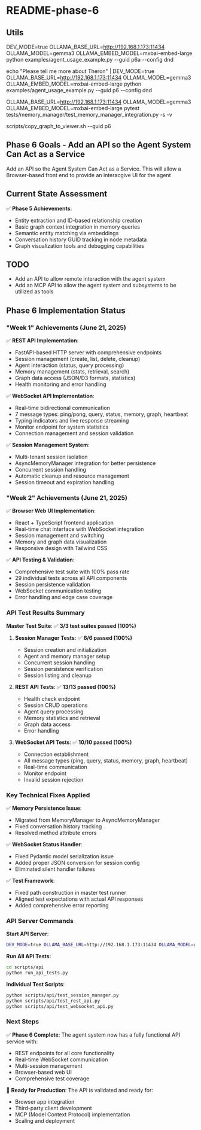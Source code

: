# README-phase-6

## Utils


DEV_MODE=true OLLAMA_BASE_URL=http://192.168.1.173:11434 OLLAMA_MODEL=gemma3 OLLAMA_EMBED_MODEL=mxbai-embed-large python examples/agent_usage_example.py --guid p6a --config dnd 

echo "Please tell me more about Theron" | DEV_MODE=true OLLAMA_BASE_URL=http://192.168.1.173:11434 OLLAMA_MODEL=gemma3 OLLAMA_EMBED_MODEL=mxbai-embed-large python examples/agent_usage_example.py --guid p6 --config dnd 

OLLAMA_BASE_URL=http://192.168.1.173:11434 OLLAMA_MODEL=gemma3 OLLAMA_EMBED_MODEL=mxbai-embed-large pytest tests/memory_manager/test_memory_manager_integration.py -s -v

scripts/copy_graph_to_viewer.sh --guid p6

## Phase 6 Goals - Add an API so the Agent System Can Act as a Service

Add an API so the Agent System Can Act as a Service. This will allow a Browser-based front end to provide an interacgive UI for the agent

## Current State Assessment

✅ **Phase 5 Achievements**:
- Entity extraction and ID-based relationship creation
- Basic graph context integration in memory queries  
- Semantic entity matching via embeddings
- Conversation history GUID tracking in node metadata
- Graph visualization tools and debugging capabilities

## TODO

- Add an API to allow remote interaction with the agent system
- Add an MCP API to allow the agent system and subsystems to be utilized as tools

## Phase 6 Implementation Status

### "Week 1" Achievements (June 21, 2025)

✅ **REST API Implementation**:
- FastAPI-based HTTP server with comprehensive endpoints
- Session management (create, list, delete, cleanup)
- Agent interaction (status, query processing)
- Memory management (stats, retrieval, search)
- Graph data access (JSON/D3 formats, statistics)
- Health monitoring and error handling

✅ **WebSocket API Implementation**:
- Real-time bidirectional communication
- 7 message types: ping/pong, query, status, memory, graph, heartbeat
- Typing indicators and live response streaming
- Monitor endpoint for system statistics
- Connection management and session validation

✅ **Session Management System**:
- Multi-tenant session isolation
- AsyncMemoryManager integration for better persistence
- Concurrent session handling
- Automatic cleanup and resource management
- Session timeout and expiration handling

### "Week 2" Achievements (June 21, 2025)

✅ **Browser Web UI Implementation**:
- React + TypeScript frontend application
- Real-time chat interface with WebSocket integration
- Session management and switching
- Memory and graph data visualization
- Responsive design with Tailwind CSS

✅ **API Testing & Validation**:
- Comprehensive test suite with 100% pass rate
- 29 individual tests across all API components
- Session persistence validation
- WebSocket communication testing
- Error handling and edge case coverage

### API Test Results Summary

**Master Test Suite**: ✅ **3/3 test suites passed (100%)**

1. **Session Manager Tests**: ✅ **6/6 passed (100%)**
   - Session creation and initialization
   - Agent and memory manager setup
   - Concurrent session handling
   - Session persistence verification
   - Session listing and cleanup

2. **REST API Tests**: ✅ **13/13 passed (100%)**
   - Health check endpoint
   - Session CRUD operations
   - Agent query processing
   - Memory statistics and retrieval
   - Graph data access
   - Error handling

3. **WebSocket API Tests**: ✅ **10/10 passed (100%)**
   - Connection establishment
   - All message types (ping, query, status, memory, graph, heartbeat)
   - Real-time communication
   - Monitor endpoint
   - Invalid session rejection

### Key Technical Fixes Applied

✅ **Memory Persistence Issue**:
- Migrated from MemoryManager to AsyncMemoryManager
- Fixed conversation history tracking
- Resolved method attribute errors

✅ **WebSocket Status Handler**:
- Fixed Pydantic model serialization issue
- Added proper JSON conversion for session config
- Eliminated silent handler failures

✅ **Test Framework**:
- Fixed path construction in master test runner
- Aligned test expectations with actual API responses
- Added comprehensive error reporting

### API Server Commands

**Start API Server**:
```bash
DEV_MODE=true OLLAMA_BASE_URL=http://192.168.1.173:11434 OLLAMA_MODEL=gemma3 OLLAMA_EMBED_MODEL=mxbai-embed-large python -m uvicorn src.api.main:app --host 0.0.0.0 --port 8000 --reload
```

**Run All API Tests**:
```bash
cd scripts/api
python run_api_tests.py
```

**Individual Test Scripts**:
```bash
python scripts/api/test_session_manager.py
python scripts/api/test_rest_api.py
python scripts/api/test_websocket_api.py
```

### Next Steps

✅ **Phase 6 Complete**: The agent system now has a fully functional API service with:
- REST endpoints for all core functionality
- Real-time WebSocket communication
- Multi-session management
- Browser-based web UI
- Comprehensive test coverage

🎯 **Ready for Production**: The API is validated and ready for:
- Browser app integration
- Third-party client development
- MCP (Model Context Protocol) implementation
- Scaling and deployment




